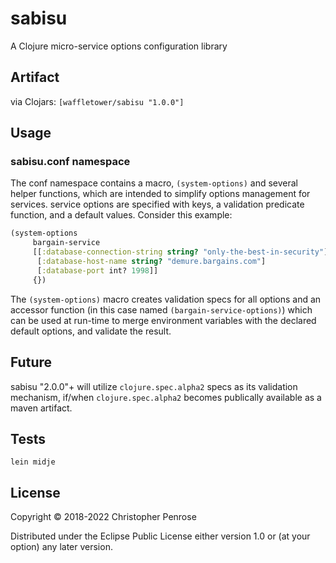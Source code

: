 # sabisu
A Clojure micro-service options configuration library

## Artifact

via Clojars:
`[waffletower/sabisu "1.0.0"]`

## Usage

### sabisu.conf namespace

The conf namespace contains a macro, `(system-options)` and several helper functions, which are intended to simplify  options management for services.  service options are specified with keys, a validation predicate function, and a default values.  Consider this example:

``` Clojure
(system-options
     bargain-service
     [[:database-connection-string string? "only-the-best-in-security"]
      [:database-host-name string? "demure.bargains.com"]
      [:database-port int? 1998]]
     {})
```

The `(system-options)` macro creates validation specs for all options and an accessor function (in this case named `(bargain-service-options)`) which can be used at run-time to merge environment variables with the declared default options, and validate the result.

## Future

sabisu "2.0.0"+ will utilize `clojure.spec.alpha2` specs as its validation mechanism, if/when `clojure.spec.alpha2` becomes publically available as a maven artifact.


## Tests

`lein midje`

## License

Copyright © 2018-2022 Christopher Penrose

Distributed under the Eclipse Public License either version 1.0 or (at
your option) any later version.
